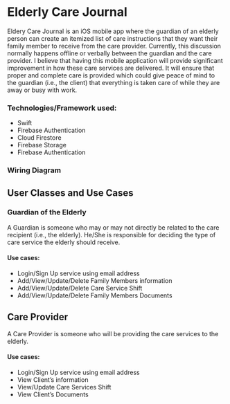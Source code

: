 # Elderly Care Journal
Eldery Care Journal is an iOS mobile app where the guardian of an elderly person can create an itemized list of care instructions that they want their family member to receive from the care provider. Currently, this discussion normally happens offline or verbally between the guardian and the care provider. I believe that having this mobile application will provide significant improvement in how these care services are delivered. It will ensure that proper and complete care is provided which could give peace of mind to the guardian (i.e., the client) that everything is taken care of while they are away or busy with work.

### Technologies/Framework used:
- Swift
- Firebase Authentication
- Cloud Firestore
- Firebase Storage
- Firebase Authentication

### Wiring Diagram

## User Classes and Use Cases
### Guardian of the Elderly
A Guardian is someone who may or may not directly be related to the care recipient (i.e., the elderly). He/She is responsible for deciding the type of care service the elderly should receive. 

#### Use cases:
- Login/Sign Up service using email address
- Add/View/Update/Delete Family Members information
- Add/View/Update/Delete Care Service Shift 
- Add/View/Update/Delete Family Members Documents


## Care Provider
A Care Provider is someone who will be providing the care services to the elderly.

#### Use cases:
- Login/Sign Up service using email address
- View Client’s information
- View/Update Care Services Shift
- View Client’s Documents
